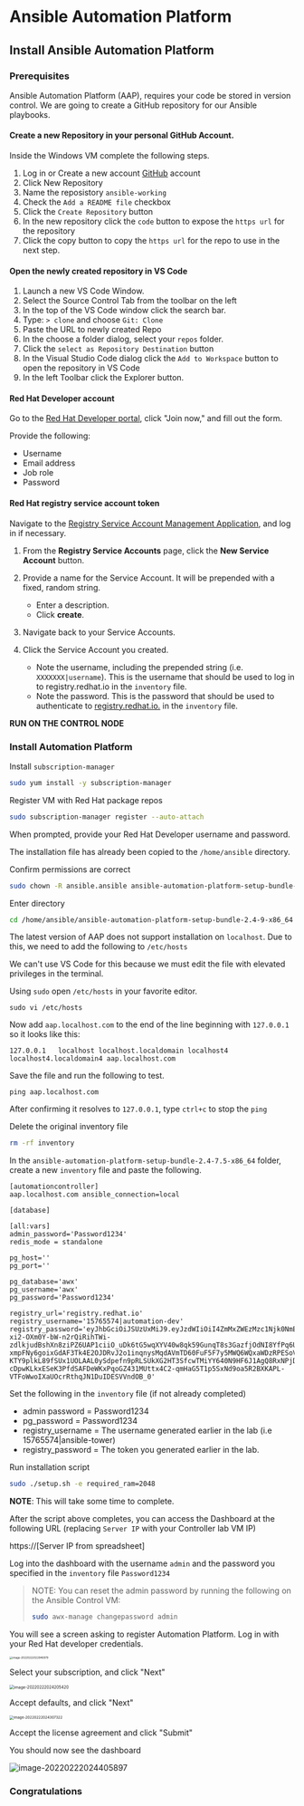 # Ansible Automation Platform

## Install Ansible Automation Platform

### Prerequisites

Ansible Automation Platform (AAP), requires your code be stored in version control. We are going to create a GitHub repository for our Ansible playbooks.



#### Create a new Repository in your personal GitHub Account.

Inside the Windows VM complete the following steps.

1. Log in or Create a new account [GitHub](https://github.com/) account
2. Click New Repository
3. Name the reposistory `ansible-working`
4. Check the `Add a README file` checkbox
5. Click the `Create Repository` button
6. In the new repository click the `code` button to expose the `https url` for the repository
7. Click the copy button to copy the `https url` for the repo to use in the next step.



#### Open the newly created repository in VS Code

1. Launch a new VS Code Window.
2. Select the Source Control Tab from the toolbar on the left
3. In the top of the VS Code window click the search bar.
4. Type: `> clone` and choose `Git: Clone`
5. Paste the URL to newly created Repo
6. In the choose a folder dialog, select your `repos` folder.
7. Click the `select as Repository Destination` button
8. In the Visual Studio Code dialog click the `Add to Workspace` button to open the repository in VS Code
9. In the left Toolbar click the Explorer button.



#### Red Hat Developer account

Go to the [Red Hat Developer portal](https://developers.redhat.com/about), click "Join now," and fill out the form. 

Provide the following: 

* Username 
* Email address 
* Job role 
* Password 



#### Red Hat registry service account token

Navigate to the [Registry Service Account Management Application](https://access.redhat.com/terms-based-registry/), and log in if necessary.

1. From the **Registry Service Accounts** page, click the **New Service Account** button.

2. Provide a name for the Service Account. It will be prepended with a fixed, random string.

   - Enter a description.
   - Click **create**.

3. Navigate back to your Service Accounts.

4. Click the Service Account you created.

   - Note the username, including the prepended string (i.e. `XXXXXXX|username`). This is the username that should be used to log in to registry.redhat.io in the `inventory` file.
   - Note the password. This is the password that should be used to authenticate to [registry.redhat.io.](https://registry.redhat.io) in the `inventory` file.






**RUN ON THE CONTROL NODE**


### Install Automation Platform 


Install `subscription-manager`

```bash
sudo yum install -y subscription-manager
```



Register VM with Red Hat package repos

```bash
sudo subscription-manager register --auto-attach
```



When prompted, provide your Red Hat Developer username and password.

The installation file has already been copied to the `/home/ansible` directory. 


Confirm permissions are correct
```bash
sudo chown -R ansible.ansible ansible-automation-platform-setup-bundle-2.4-9-x86_64
```

Enter directory 

```bash
cd /home/ansible/ansible-automation-platform-setup-bundle-2.4-9-x86_64
```



The latest version of AAP does not support installation on `localhost`. Due to this, we need to add the following to `/etc/hosts`



We can't use VS Code for this because we must edit the file with elevated privileges in the terminal.

Using `sudo` open `/etc/hosts` in your favorite editor. 

```
sudo vi /etc/hosts
```



Now add `aap.localhost.com` to the end of the line beginning with `127.0.0.1` so it looks like this:

```
127.0.0.1   localhost localhost.localdomain localhost4 localhost4.localdomain4 aap.localhost.com
```

Save the file and run the following to test.

```
ping aap.localhost.com
```

After confirming it resolves to `127.0.0.1`, type `ctrl+c` to stop the `ping`

Delete the original inventory file

```bash
rm -rf inventory
```



In the `ansible-automation-platform-setup-bundle-2.4-7.5-x86_64` folder, create a new `inventory` file and paste the following.

```
[automationcontroller]
aap.localhost.com ansible_connection=local

[database]

[all:vars]
admin_password='Password1234'
redis_mode = standalone

pg_host=''
pg_port=''

pg_database='awx'
pg_username='awx'
pg_password='Password1234'

registry_url='registry.redhat.io'
registry_username='15765574|automation-dev'
registry_password='eyJhbGciOiJSUzUxMiJ9.eyJzdWIiOiI4ZmMxZWEzMzc1Njk0NmEzOGQxODZlODU2YmU3MjA5OCJ9.RkEszJ1mGa1JGDi0nIF5UDB7WrhlHhTgB1ruo4cxu9Ws6hDDA39N_Ek9FZqGajn7Peseq8dBXxlEomzv0jb8jzOzOm3Yeq-xi2-OXm0Y-bW-n2rQiRihTWi-zdlkjudBshXn8ziPZ6UAP1ciiO_uDk6tG5wqXYV40w8qk59GunqT8s3GazfjOdNI8YfPq6UbqNcm7f7bNeHYrX4vv9VtHtRRK-xmpFNy6goixGdAF3Tk4E2OJDRvJ2o1inqnysMqdAVmTD60FuF5F7y5MWQ6WQxaWDzRPESoVPMa_tJMD_RvgpnJ1iQf9RbqP39Ls7SlnoWuH0X2LmiHPWhLbQ7RX7J11nOCBVEqZDe0Xg7ctnrChZyWFm4xcwPWUhmZFNPRrdSx8Rv8mM_XTCGiTNQBkGOmHxLj8CLHhT53uI_H4bG5ILveKguFUbkYpjJseB_FZzoPm6yheyixS12FbMencDKaOtMUxb58K7DmPwugRE6kX-KTY9plkL89fSUx1UOLAAL0ySdpefn9pRLSUkXG2HT3SfcwTMiYY640N9HF6J1AgQ8RxNPjDNp30s0s6NaUXua-cDpwKLkxESeK3PfdSAFDeWKxPqoGZ431MUttx4C2-qmHaG5T1p5SxNd9oa5R2BXKAPL-VTFoWwoIXaUOcrRthqJN1DuIDESVVndOB_0'
```

Set the following in the `inventory` file (if not already completed) 

* admin password = Password1234   
* pg_password = Password1234   
* registry_username = The username generated earlier in the lab (i.e 15765574|ansible-tower)   
* registry_password = The token you generated earlier in the lab.   

Run installation script

```bash
sudo ./setup.sh -e required_ram=2048
```





**NOTE**: This will take some time to complete.



After the script above completes, you can access the Dashboard at the following URL (replacing `Server IP` with your Controller lab VM IP)  

https://[Server IP from spreadsheet]



Log into the dashboard with the username `admin` and the password you specified in the `inventory` file `Password1234`



> NOTE: You can reset the admin password by running the following on the Ansible Control VM:
>
> ```bash
> sudo awx-manage changepassword admin
> ```



You will see a screen asking to register Automation Platform. Log in with your Red Hat developer credentials.

<img src="images/image-20220222022946979.png" alt="image-20220222022946979" style="zoom: 33%;" />



Select your subscription, and click "Next"

<img src="images/image-20220222024205420.png" alt="image-20220222024205420" style="zoom:50%;" />

Accept defaults, and click "Next"

<img src="images/image-20220222024307322.png" alt="image-20220222024307322" style="zoom:45%;" />

Accept the license agreement and click "Submit"



You should now see the dashboard 

![image-20220222024405897](images/image-20220222024405897.png)

### Congratulations
